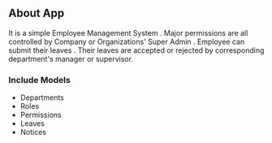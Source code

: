 ## About App

It is a simple Employee Management System . Major permissions are all controlled by Company or Organizations' Super Admin . Employee can submit their leaves . Their leaves are accepted or rejected by corresponding department's manager or supervisor. 

### Include Models

- Departments
- Roles
- Permissions
- Leaves
- Notices
